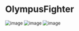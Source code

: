 # OlympusFighter
![image](https://user-images.githubusercontent.com/84304475/231495005-3a46e2cf-f97b-441f-967d-75cbd2e0b4e2.png)
![image](https://user-images.githubusercontent.com/84304475/231495137-932cd639-2337-4489-b1e9-f31aa7591052.png)
![image](https://user-images.githubusercontent.com/84304475/231495198-0ff870f1-1e3c-4488-89e5-cf070ed7af20.png)

